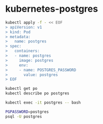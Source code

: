 # kubernetes-postgres

```bash
kubectl apply -f - << EOF
> apiVersion: v1
> kind: Pod
> metadata:
>   name: postgres
> spec:
>   containers:
>   - name: postgres
>     image: postgres
>     env:
>     - name: POSTGRES_PASSWORD
>       value: postgres
> EOF

```


```bash
kubectl get po
kubectl describe po postgres
```

```bash
kubectl exec -it postgres -- bash
```

```bash
PGPASSWORD=postgres
psql -U postgres
```
